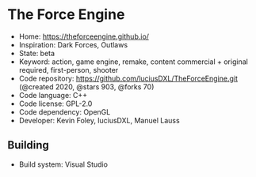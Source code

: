 # The Force Engine

- Home: https://theforceengine.github.io/
- Inspiration: Dark Forces, Outlaws
- State: beta
- Keyword: action, game engine, remake, content commercial + original required, first-person, shooter
- Code repository: https://github.com/luciusDXL/TheForceEngine.git (@created 2020, @stars 903, @forks 70)
- Code language: C++
- Code license: GPL-2.0
- Code dependency: OpenGL
- Developer: Kevin Foley, luciusDXL, Manuel Lauss

## Building

- Build system: Visual Studio
